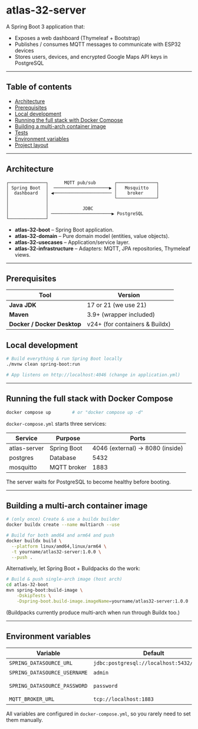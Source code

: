 # atlas-32-server

A Spring Boot 3 application that:

- Exposes a web dashboard (Thymeleaf + Bootstrap)
- Publishes / consumes MQTT messages to communicate with ESP32 devices
- Stores users, devices, and encrypted Google Maps API keys in PostgreSQL

---

## Table of contents

- [Architecture](#architecture)
- [Prerequisites](#prerequisites)
- [Local development](#local-development)
- [Running the full stack with Docker Compose](#running-the-full-stack-with-docker-compose)
- [Building a multi-arch container image](#building-a-multi-arch-container-image)
- [Tests](#tests)
- [Environment variables](#environment-variables)
- [Project layout](#project-layout)

---

## Architecture

```
┌──────────────┐      MQTT pub/sub       ┌───────────────┐
│ Spring Boot  │  ─────────────────────▶ │   Mosquitto   │
│  dashboard   │ ◀────────────────────── │    broker     │
│              │                         └───────────────┘
│              │
│              │             JDBC
│              │ ───────────────────────▶ PostgreSQL
└──────────────┘
```

- **atlas-32-boot** – Spring Boot application.
- **atlas-32-domain** – Pure domain model (entities, value objects).
- **atlas-32-usecases** – Application/service layer.
- **atlas-32-infrastructure** – Adapters: MQTT, JPA repositories, Thymeleaf views.

---

## Prerequisites

| Tool                        | Version                |
|-----------------------------|------------------------|
| **Java JDK**                | 17 or 21 (we use 21)   |
| **Maven**                   | 3.9+ (wrapper included)|
| **Docker / Docker Desktop** | v24+ (for containers & Buildx) |


## Local development

```bash
# Build everything & run Spring Boot locally
./mvnw clean spring-boot:run

# App listens on http://localhost:4046 (change in application.yml)
```

---

## Running the full stack with Docker Compose

```bash
docker compose up        # or "docker compose up -d"
```

`docker-compose.yml` starts three services:

| Service       | Purpose         | Ports                           |
|---------------|-----------------|---------------------------------|
| atlas-server  | Spring Boot     | 4046 (external) → 8080 (inside) |
| postgres      | Database        | 5432                            |
| mosquitto     | MQTT broker     | 1883                            |

The server waits for PostgreSQL to become healthy before booting.

---

## Building a multi-arch container image

```bash
# (only once) Create & use a buildx builder
docker buildx create --name multiarch --use

# Build for both amd64 and arm64 and push
docker buildx build \
  --platform linux/amd64,linux/arm64 \
  -t yourname/atlas32-server:1.0.0 \
  --push .
```

Alternatively, let Spring Boot + Buildpacks do the work:

```bash
# Build & push single-arch image (host arch)
cd atlas-32-boot
mvn spring-boot:build-image \
    -DskipTests \
    -Dspring-boot.build-image.imageName=yourname/atlas32-server:1.0.0
```

(Buildpacks currently produce multi-arch when run through Buildx too.)

---

## Environment variables

| Variable                   | Default                                   | Description |
|----------------------------|-------------------------------------------|-------------|
| `SPRING_DATASOURCE_URL`    | `jdbc:postgresql://localhost:5432/atlas32` | JDBC URL    |
| `SPRING_DATASOURCE_USERNAME` | `admin`                                 | DB user     |
| `SPRING_DATASOURCE_PASSWORD` | `password`                              | DB password |
| `MQTT_BROKER_URL`          | `tcp://localhost:1883`                    | Broker URL  |

All variables are configured in `docker-compose.yml`, so you rarely need to set them manually.
